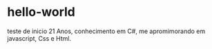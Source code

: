 # hello-world
teste de inicio
21 Anos, conhecimento em C#, me apromimorando em javascript, Css e Html.
